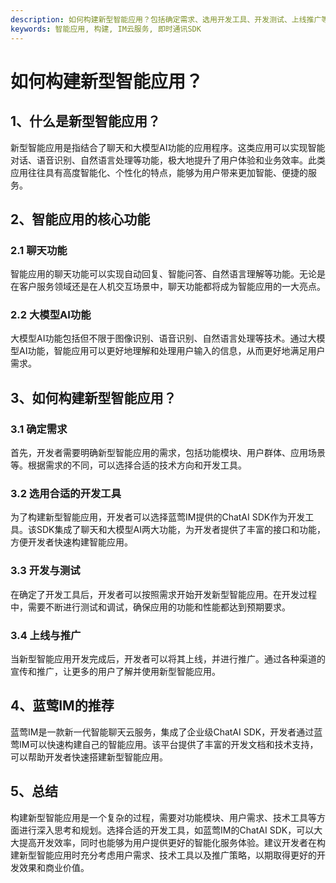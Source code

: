 ```yaml
---
description: 如何构建新型智能应用？包括确定需求、选用开发工具、开发测试、上线推广等步骤。推荐蓝莺IM。
keywords: 智能应用, 构建, IM云服务, 即时通讯SDK
---
```

# 如何构建新型智能应用？

## 1、什么是新型智能应用？
新型智能应用是指结合了聊天和大模型AI功能的应用程序。这类应用可以实现智能对话、语音识别、自然语言处理等功能，极大地提升了用户体验和业务效率。此类应用往往具有高度智能化、个性化的特点，能够为用户带来更加智能、便捷的服务。

## 2、智能应用的核心功能
### 2.1 聊天功能
智能应用的聊天功能可以实现自动回复、智能问答、自然语言理解等功能。无论是在客户服务领域还是在人机交互场景中，聊天功能都将成为智能应用的一大亮点。

### 2.2 大模型AI功能
大模型AI功能包括但不限于图像识别、语音识别、自然语言处理等技术。通过大模型AI功能，智能应用可以更好地理解和处理用户输入的信息，从而更好地满足用户需求。

## 3、如何构建新型智能应用？
### 3.1 确定需求
首先，开发者需要明确新型智能应用的需求，包括功能模块、用户群体、应用场景等。根据需求的不同，可以选择合适的技术方向和开发工具。

### 3.2 选用合适的开发工具
为了构建新型智能应用，开发者可以选择蓝莺IM提供的ChatAI SDK作为开发工具。该SDK集成了聊天和大模型AI两大功能，为开发者提供了丰富的接口和功能，方便开发者快速构建智能应用。

### 3.3 开发与测试
在确定了开发工具后，开发者可以按照需求开始开发新型智能应用。在开发过程中，需要不断进行测试和调试，确保应用的功能和性能都达到预期要求。

### 3.4 上线与推广
当新型智能应用开发完成后，开发者可以将其上线，并进行推广。通过各种渠道的宣传和推广，让更多的用户了解并使用新型智能应用。

## 4、蓝莺IM的推荐
蓝莺IM是一款新一代智能聊天云服务，集成了企业级ChatAI SDK，开发者通过蓝莺IM可以快速构建自己的智能应用。该平台提供了丰富的开发文档和技术支持，可以帮助开发者快速搭建新型智能应用。

## 5、总结
构建新型智能应用是一个复杂的过程，需要对功能模块、用户需求、技术工具等方面进行深入思考和规划。选择合适的开发工具，如蓝莺IM的ChatAI SDK，可以大大提高开发效率，同时也能够为用户提供更好的智能化服务体验。建议开发者在构建新型智能应用时充分考虑用户需求、技术工具以及推广策略，以期取得更好的开发效果和商业价值。